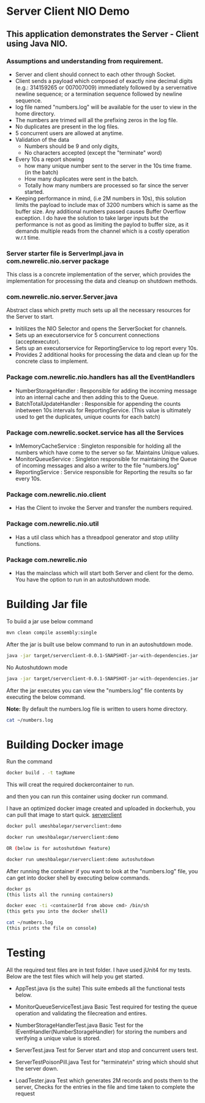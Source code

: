 # Server Client NIO Demo

## This application demonstrates the Server - Client using Java NIO.

### Assumptions and understanding from requirement.
- Server and client should connect to each other through Socket. 
- Client sends a payload which composed of exactly nine decimal digits (e.g.: 314159265 or 007007009) immediately followed by a server­native newline sequence; or a termination sequence followed by newline sequence.
- log file named "numbers.log" will be available for the user to view in the home directory.
- The numbers are trimed will all the prefixing zeros in the log file. 
- No duplicates are present in the log files. 
- 5 concurrent users are allowed at anytime. 
- Validation of the data 
  - Numbers should be 9 and only digits, 
  - No characters accepted (except the "terminate" word)
- Every 10s a report showing 
  - how many unique number sent to the server in the 10s time frame. (in the batch)
  - How many duplicates were sent in the batch. 
  - Totally how many numbers are processed so far since the server started. 
- Keeping performance in mind, (i.e 2M numbers in 10s), this solution limits the payload to include max of 3200 numbers which is same as the buffer size. Any additional numbers passed causes Buffer Overflow exception. I do have the solution to take larger inputs but the performance is not as good as limiting the paylod to buffer size, as it demands multiple reads from the channel which is a costly operation w.r.t time. 

### Server starter file is ServerImpl.java in com.newrelic.nio.server package
This class is a concrete implementation of the server, which provides the implementation for processing the data and cleanup on shutdown methods. 


### com.newrelic.nio.server.Server.java 
Abstract class which pretty much sets up all the necessary resources for the Server to start. 
- Initilizes the NIO Selector and opens the ServerSocket for channels. 
- Sets up an executorservice for 5 concurrent connections (acceptexecutor). 
- Sets up an executorservice for ReportingService to log report every 10s.
- Provides 2 additional hooks for processing the data and clean up for the concrete class to implement. 


### Package com.newrelic.nio.handlers has all the EventHandlers
- NumberStorageHandler : Responsible for adding the incoming message into an internal cache and then adding this to the Queue.
- BatchTotalUpdateHandler : Responsible for appending the counts inbetween 10s intervals for ReportingService. (This value is ultimately used to get the duplicates, unique counts for each batch)


### Package com.newrelic.socket.service has all the Services
- InMemoryCacheService : Singleton responsible for holding all the numbers which have come to the server so far. Maintains Unique values. 
- MonitorQueueService : Singleton responsible for maintaining the Queue of incoming messages and also a writer to the file "numbers.log"
- ReportingService : Service responsible for Reporting the results so far every 10s.


### Package com.newrelic.nio.client 
- Has the Client to invoke the Server and transfer the numbers required.

### Package com.newrelic.nio.util 
- Has a util class which has a threadpool generator and stop utility functions. 

### Package com.newrelic.nio 
- Has the mainclass which will start both Server and client for the demo. 
You have the option to run in an autoshutdown mode. 



# Building Jar file
To buiid a jar use below command
```bash
mvn clean compile assembly:single
```

After the jar is built use below command to run in an autoshutdown mode.
```bash
java -jar target/serverclient-0.0.1-SNAPSHOT-jar-with-dependencies.jar autoshutdown
```

No Autoshutdown mode
```bash
java -jar target/serverclient-0.0.1-SNAPSHOT-jar-with-dependencies.jar
```

After the jar executes you can view the "numbers.log" file contents by executing the below command.

**Note:** By default the numbers.log file is written to users home directory. 
```bash
cat ~/numbers.log
```


# Building Docker image
Run the command 
```bash
docker build . -t tagName
```

This will creat the required dockercontainer to run. 

and then you can run this container using docker run command.

I have an optimized docker image created and uploaded in dockerhub, you can pull that image to start quick. [serverclient](https://cloud.docker.com/u/umeshbalegar/repository/docker/umeshbalegar/serverclient)
```bash
docker pull umeshbalegar/serverclient:demo

docker run umeshbalegar/serverclient:demo

OR (below is for autoshutdown feature)

docker run umeshbalegar/serverclient:demo autoshutdown
```

After running the container if you want to look at the "numbers.log" file, you can get into docker shell by executing below commands. 

```bash
docker ps
(this lists all the running containers)

docker exec -ti <containerId from above cmd> /bin/sh
(this gets you into the docker shell)

cat ~/numbers.log
(this prints the file on console)
```

# Testing
All the required test files are in test folder. I have used jUnit4 for my tests. 
Below are the test files which will help you get started. 
- AppTest.java (is the suite)
This suite embeds all the functional tests below. 
- MonitorQueueServiceTest.java
    Basic Test required for testing the queue operation and validating the filecreation and entires. 
    
- NumberStorageHandlerTest.java
    Basic Test for the IEventHandler(NumberStorageHandler) for storing the numbers and verifying a unique value is stored. 
    
- ServerTest.java
    Test for Server start and stop and concurrent users test. 
    
- ServerTestPoisonPill.java
    Test for "terminate\n" string which should shut the server down. 
    
- LoadTester.java
    Test which generates 2M records and posts them to the server, 
    Checks for the entries in the file and time taken to complete the request




  


